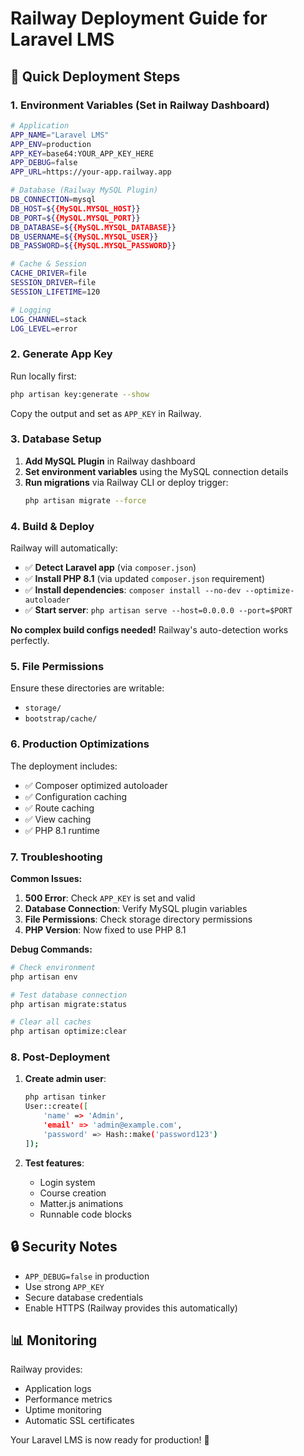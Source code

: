 # Railway Deployment Guide for Laravel LMS

## 🚀 Quick Deployment Steps

### 1. **Environment Variables (Set in Railway Dashboard)**

```bash
# Application
APP_NAME="Laravel LMS"
APP_ENV=production
APP_KEY=base64:YOUR_APP_KEY_HERE
APP_DEBUG=false
APP_URL=https://your-app.railway.app

# Database (Railway MySQL Plugin)
DB_CONNECTION=mysql
DB_HOST=${{MySQL.MYSQL_HOST}}
DB_PORT=${{MySQL.MYSQL_PORT}}
DB_DATABASE=${{MySQL.MYSQL_DATABASE}}
DB_USERNAME=${{MySQL.MYSQL_USER}}
DB_PASSWORD=${{MySQL.MYSQL_PASSWORD}}

# Cache & Session
CACHE_DRIVER=file
SESSION_DRIVER=file
SESSION_LIFETIME=120

# Logging
LOG_CHANNEL=stack
LOG_LEVEL=error
```

### 2. **Generate App Key**

Run locally first:
```bash
php artisan key:generate --show
```
Copy the output and set as `APP_KEY` in Railway.

### 3. **Database Setup**

1. **Add MySQL Plugin** in Railway dashboard
2. **Set environment variables** using the MySQL connection details
3. **Run migrations** via Railway CLI or deploy trigger:
   ```bash
   php artisan migrate --force
   ```

### 4. **Build & Deploy**

Railway will automatically:
- ✅ **Detect Laravel app** (via `composer.json`)
- ✅ **Install PHP 8.1** (via updated `composer.json` requirement)
- ✅ **Install dependencies**: `composer install --no-dev --optimize-autoloader`
- ✅ **Start server**: `php artisan serve --host=0.0.0.0 --port=$PORT`

**No complex build configs needed!** Railway's auto-detection works perfectly.

### 5. **File Permissions**

Ensure these directories are writable:
- `storage/`
- `bootstrap/cache/`

### 6. **Production Optimizations**

The deployment includes:
- ✅ Composer optimized autoloader
- ✅ Configuration caching
- ✅ Route caching
- ✅ View caching
- ✅ PHP 8.1 runtime

### 7. **Troubleshooting**

**Common Issues:**

1. **500 Error**: Check `APP_KEY` is set and valid
2. **Database Connection**: Verify MySQL plugin variables
3. **File Permissions**: Check storage directory permissions
4. **PHP Version**: Now fixed to use PHP 8.1

**Debug Commands:**
```bash
# Check environment
php artisan env

# Test database connection
php artisan migrate:status

# Clear all caches
php artisan optimize:clear
```

### 8. **Post-Deployment**

1. **Create admin user**:
   ```bash
   php artisan tinker
   User::create([
       'name' => 'Admin',
       'email' => 'admin@example.com',
       'password' => Hash::make('password123')
   ]);
   ```

2. **Test features**:
   - Login system
   - Course creation
   - Matter.js animations
   - Runnable code blocks

## 🔒 Security Notes

- `APP_DEBUG=false` in production
- Use strong `APP_KEY`
- Secure database credentials
- Enable HTTPS (Railway provides this automatically)

## 📊 Monitoring

Railway provides:
- Application logs
- Performance metrics
- Uptime monitoring
- Automatic SSL certificates

Your Laravel LMS is now ready for production! 🎉
